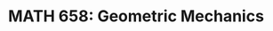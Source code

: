 ---
layout: default
title: "MATH 658: Geometric Mechanics"
parent: Class Notes
mathjax: true
tags: 
  - latex
  - math
has_children: true
nav_order: 0
---